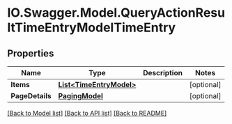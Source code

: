 # IO.Swagger.Model.QueryActionResultTimeEntryModelTimeEntry
## Properties

Name | Type | Description | Notes
------------ | ------------- | ------------- | -------------
**Items** | [**List&lt;TimeEntryModel&gt;**](TimeEntryModel.md) |  | [optional] 
**PageDetails** | [**PagingModel**](PagingModel.md) |  | [optional] 

[[Back to Model list]](../README.md#documentation-for-models) [[Back to API list]](../README.md#documentation-for-api-endpoints) [[Back to README]](../README.md)


